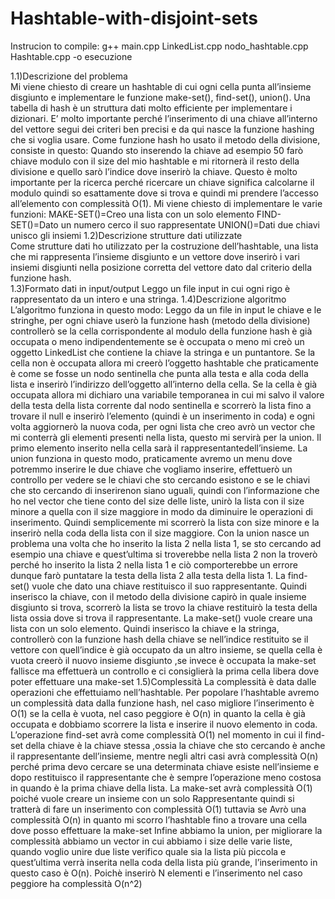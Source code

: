 # Hashtable-with-disjoint-sets
Instrucion to compile:     g++ main.cpp LinkedList.cpp nodo_hashtable.cpp Hashtable.cpp -o esecuzione

1.1)Descrizione del problema  
Mi viene chiesto di creare un hashtable di cui ogni cella punta all’insieme disgiunto e implementare le funzione make-set(), find-set(), union(). 
Una tabella di hash è un struttura dati molto efficiente per implementare i dizionari. E’ molto importante perché l’inserimento di una chiave all’interno del vettore segui dei criteri ben precisi e da qui nasce la funzione hashing che si voglia usare.  Come funzione hash ho usato il metodo della divisione, consiste in questo:  Quando sto inserendo la chiave ad esempio 50 farò chiave modulo con il size del mio hashtable e mi ritornerà il resto della divisione e quello sarò l’indice dove inserirò la chiave.  Questo è molto importante per la ricerca perché ricercare un chiave significa calcolarne il modulo quindi so esattamente dove si trova e quindi mi prendere l’accesso all’elemento con complessità O(1).  Mi viene chiesto di implementare le varie funzioni:  MAKE-SET()=Creo una lista con un solo elemento  FIND-SET()=Dato un numero cerco il suo rappresentate  UNION()=Dati due chiavi unisco gli insiemi 
1.2)Descrizione strutture dati utilizzate  
Come strutture dati ho utilizzato per la costruzione dell’hashtable, una lista che mi rappresenta l’insieme disgiunto e un vettore dove inserirò i vari insiemi disgiunti nella posizione corretta del vettore dato dal criterio della funzione hash.  
1.3)Formato dati in input/output  Leggo un file input in cui ogni rigo è rappresentato da un intero e una stringa. 
1.4)Descrizione algoritmo  
L’algoritmo funziona in questo modo:  Leggo da un file in input le chiave e le stringhe, per ogni chiave userò la funzione hash (metodo della divisione) controllerò se la cella corrispondente al modulo della funzione hash è già occupata o meno indipendentemente se è occupata o meno mi creò un oggetto LinkedList che contiene la chiave la stringa e un puntantore. Se la cella non è occupata allora mi creerò l’oggetto hashtable che praticamente è come se fosse un nodo sentinella che punta alla testa e alla coda della lista e inserirò l’indirizzo dell’oggetto all’interno della cella. Se la cella è già occupata allora mi dichiaro una variabile temporanea in cui mi salvo il valore della testa della lista corrente dal nodo sentinella e scorrerò la lista fino a trovare il null e inserirò l’elemento (quindi è un inserimento in coda) e ogni volta aggiornerò la nuova coda, per ogni lista che creo avrò un vector che mi conterrà gli elementi presenti nella lista, questo mi servirà per la union.  Il primo elemento inserito nella cella sarà il rappresentantedell’insieme.  La union funziona in questo modo, praticamente avremo un menu dove potremmo inserire le due chiave che vogliamo inserire, effettuerò un controllo per vedere se le chiavi che sto cercando esistono e se le chiavi che sto cercando di inserirenon siano uguali, 
quindi con l’informazione che ho nel vector che tiene conto del size delle liste, unirò la lista con il size minore a quella con il size maggiore in modo da diminuire le operazioni di inserimento. Quindi semplicemente mi scorrerò la lista con size minore e la inserirò nella coda della lista con il size maggiore. Con la union nasce un problema una volta che ho inserito la lista 2 nella lista 1, se sto cercando ad esempio una chiave e quest’ultima si troverebbe nella lista 2 non la troverò perché ho inserito la lista 2 nella lista 1 e ciò comporterebbe un errore dunque farò puntatare la testa della lista 2 alla testa della lista 1.  La find-set() vuole che dato una chiave restituisco il suo rappresentante.  Quindi inserisco la chiave, con il metodo della divisione capirò in quale insieme disgiunto si trova, scorrerò la lista se trovo la chiave restituirò la testa della lista ossia dove si trova il rappresentante.  La make-set() vuole creare una lista con un solo elemento.  Quindi inserisco la chiave e la stringa, controllerò con la funzione hash della chiave se nell’indice restituito se il vettore con quell’indice è già occupato da un altro insieme, se quella cella è vuota creerò il nuovo insieme disgiunto ,se invece è occupata la make-set fallisce ma effettuerà un controllo e ci consiglierà la prima cella libera dove poter effettuare una make-set
1.5)Complessità  La complessità è data dalle operazioni che effettuiamo nell’hashtable.  Per popolare l’hashtable avremo un complessità data dalla funzione hash, nel caso migliore l’inserimento è O(1) se la cella è vuota, nel caso peggiore è O(n) in quanto la cella è già occupata e dobbiamo scorrere la lista e inserire il nuovo elemento in coda.  L’operazione find-set avrà come complessità O(1) nel momento in cui il find-set della chiave è la chiave stessa ,ossia la chiave che sto cercando è anche il rappresentante dell’insieme, mentre negli altri casi avrà complessità O(n) perché prima devo cercare se una determinata chiave esiste nell’insieme e dopo restituisco il rappresentante che è sempre l’operazione meno costosa in quando è la prima chiave della lista.  La make-set avrà complessità O(1) poiché vuole creare un insieme con un solo  Rappresentante quindi si tratterà di fare un inserimento con complessità O(1) tuttavia se              Avrò una complessità O(n) in quanto mi scorro l’hashtable fino a trovare una cella dove         posso effettuare la make-set Infine abbiamo la union, per migliorare la complessità abbiamo un vector in cui abbiamo i size delle varie liste, quando voglio unire due liste verifico quale sia la lista più piccola e quest’ultima verrà inserita nella coda della lista più grande, l’inserimento in questo caso è O(n).  Poichè inserirò N elementi e l’inserimento nel caso peggiore ha complessità O(n^2)
